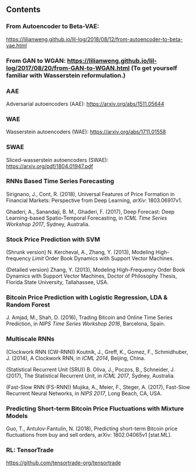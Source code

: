 
## Contents 
### From Autoencoder to Beta-VAE: 
https://lilianweng.github.io/lil-log/2018/08/12/from-autoencoder-to-beta-vae.html 

### From GAN to WGAN: https://lilianweng.github.io/lil-log/2017/08/20/from-GAN-to-WGAN.html (To get yourself familiar with Wasserstein reformulation.)

### AAE 
Adversarial autoencoders (AAE): https://arxiv.org/abs/1511.05644

### WAE
Wasserstein autoencoders (WAE): https://arxiv.org/abs/1711.01558

### SWAE
Sliced-wasserstein autoencoders (SWAE): https://arxiv.org/pdf/1804.01947.pdf

###  RNNs Based Time Series Forecasting
Sirignano, J., Cont, R. (2018), Universal Features of Price Formation in Financial Markets: Perspective from Deep Learning, *arXiv*: 1803.06917v1. 

Ghaderi, A., Sanandaji, B. M., Ghaderi, F. (2017), Deep Forecast: Deep Learning-based Spatio-Temporal Forecasting, in *ICML Time Series Workshop 2017*, Sydney, Australia.  

###  Stock Price Prediction with SVM
(Shrunk version) N. Kercheval, A., Zhang, Y. (2013), Modeling High-frequency *Limit* Order Book Dynamics with Support Vector Machines. 

(Detailed version) Zhang, Y. (2013), Modeling High-Frequency Order Book Dynamics with Support Vector Machines, Doctor of Philosophy Thesis, Florida State University, Tallahassee, USA. 

###  Bitcoin Price Prediction with Logistic Regression, LDA & Random Forest
J. Amjad, M., Shah, D. (2016), Trading Bitcoin and Online Time Series Prediction, in *NIPS Time Series Workshop 2016*, Barcelona, Spain.  

###  Multiscale RNNs
(Clockwork RNN (CW-RNN)) Koutník, J., Greff, K., Gomez, F., Schmidhuber, J. (2014), A Clockwork RNN, in *ICML 2014*, Beijing, China. 

(Statistical Recurrent Unit (SRU)) B. Oliva, J., Poczos, B., Schneider, J. (2017), The Statistical Recurrent Unit, in *ICML 2017*, Sydney, Australia. 

(Fast-Slow RNN (FS-RNN)) Mujika, A., Meier, F., Steger, A. (2017), Fast-Slow Recurrent Neural Networks, in *NIPS 2017*, Long Beach, CA, USA. 

###  Predicting Short-term Bitcoin Price Fluctuations with Mixture Models 
Guo, T., Antulov-Fantulin, N. (2018), Predicting short-term Bitcoin price fluctuations from buy and sell orders, arXiv: 1802.04065v1 [stat.ML]. 


### RL: TensorTrade 

https://github.com/tensortrade-org/tensortrade

